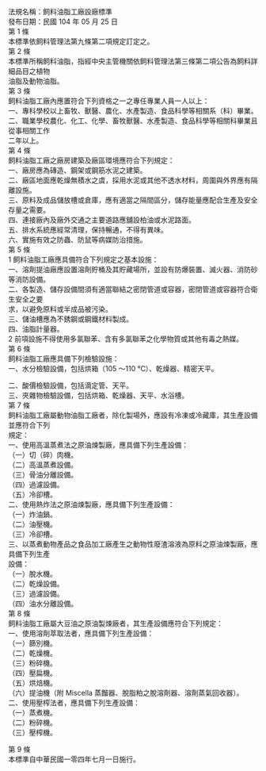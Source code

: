 法規名稱：飼料油脂工廠設廠標準  
發布日期：民國 104 年 05 月 25 日  
第 1 條  
本標準依飼料管理法第九條第二項規定訂定之。  
第 2 條  
本標準所稱飼料油脂，指經中央主管機關依飼料管理法第三條第二項公告為飼料詳細品目之植物  
油脂及動物油脂。  
第 3 條  
飼料油脂工廠內應置符合下列資格之一之專任專業人員一人以上：  
一、專科學校以上畜牧、獸醫、農化、水產製造、食品科學等相關系（科）畢業。  
二、職業學校農化、化工、化學、畜牧獸醫、水產製造、食品科學等相關科畢業且從事相關工作  
二年以上。  
第 4 條  
飼料油脂工廠之廠房建築及廠區環境應符合下列規定：  
一、廠房應為磚造、鋼架或鋼筋水泥之建築。  
二、廠區地面應乾燥無積水之虞，採用水泥或其他不透水材料，周圍與外界應有隔離設施。  
三、原料及成品儲放槽或倉庫，應有適當之隔間區分，儲存能量應配合生產及安全存量之需要。  
四、連接廠內及廠外交通之主要道路應舖設柏油或水泥路面。  
五、排水系統應經常清理，保持暢通，不得有異味。  
六、實施有效之防蟲、防鼠等病媒防治措施。  
第 5 條  
1 飼料油脂工廠應具備符合下列規定之基本設施：  
一、溶劑提油廠應設置溶劑貯桶及其貯藏場所，並設有防爆裝置、滅火器、消防砂等消防設備。  
二、各製造、儲存設備間須有適當聯結之密閉管道或容器，密閉管道或容器符合衛生安全之要  
求，以避免原料或半成品被污染。  
三、儲油槽應為不銹鋼或鋼鐵材料製成。  
四、油脂計量器。  
2 前項設施不得使用多氯聯苯、含有多氯聯苯之化學物質或其他有毒之熱媒。  
第 6 條  
飼料油脂工廠應具備下列檢驗設施：  
一、水分檢驗設備，包括烘箱（105 ～110 ℃）、乾燥器、精密天平。  


二、酸價檢驗設備，包括滴定管、天平。  
三、夾雜物檢驗設備，包括烘箱、乾燥器、天平、水浴槽。  
第 7 條  
飼料油脂工廠屬動物油脂工廠者，除化製場外，應設有冷凍或冷藏庫，其生產設備並應符合下列  
規定：  
一、使用高溫蒸煮法之原油煉製廠，應具備下列生產設備：  
（一）切（碎）肉機。  
（二）高溫蒸煮設備。  
（三）骨油分離設備。  
（四）過濾設備。  
（五）冷卻槽。  
二、使用熱炸法之原油煉製廠，應具備下列生產設備：  
（一）炸油鍋。  
（二）油壓機。  
（三）冷卻槽。  
三、以蒸煮動物產品之食品加工廠產生之動物性廢渣溶液為原料之原油煉製廠，應具備下列生產  
設備：  
（一）脫水機。  
（二）乾燥設備。  
（三）過濾設備。  
（四）油水分離設備。  
第 8 條  
飼料油脂工廠屬大豆油之原油製煉廠者，其生產設備應符合下列規定：  
一、使用溶劑萃取法者，應具備下列生產設備：  
（一）篩別機。  
（二）乾燥機。  
（三）粉碎機。  
（四）壓扁機。  
（五）烘焙機。  
（六）提油機（附 Miscella 蒸餾器、脫脂粕之脫溶劑器、溶劑蒸氣回收器）。  
二、使用壓榨法者，應具備下列生產設備：  
（一）蒸煮機。  
（二）粉碎機。  
（三）壓榨機。  


第 9 條  
本標準自中華民國一零四年七月一日施行。  


